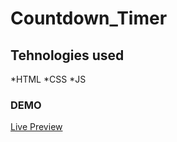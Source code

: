 # Countdown_Timer
## Tehnologies used
*HTML
*CSS
*JS
### DEMO
[Live Preview](https://brave-boyd-fcb413.netlify.app/)
